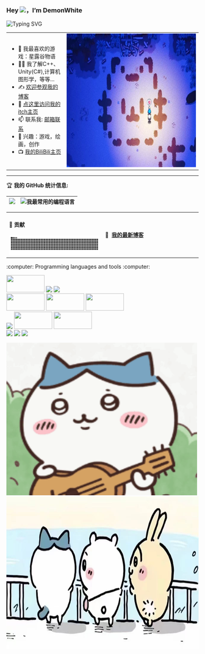 ### Hey <img src="https://media.giphy.com/media/hvRJCLFzcasrR4ia7z/giphy.gif" width="25px">，I’m DemonWhite
![Typing SVG](https://readme-typing-svg.demolab.com/?lines=欢迎+来到+我的+Github+主页;我一直+在这里+等你)


<table>
<tr>
<td valign="center"  width="30%">

- 💬 我最喜欢的游戏：星露谷物语
- 👨‍💻 我了解C++、Unity(C#),计算机图形学，等等...
- ✍️ [欢迎参观我的博客](https://www.demonwhite.xyz/)
- 🤖 [点这里访问我的itch主页](https://demonwhite.itch.io/)
- 📫 联系我: [邮箱联系](mailto:NKUyhr@163.com)
- 🎣 兴趣：游戏，绘画，创作
- 📺 [我的BiliBili主页](https://space.bilibili.com/454833986?spm_id_from=333.1007.0.0)

</td>
<td valign="center" width="100%" height="100%">
<img src="star.jpg" width="700" height="350">
</td>
</tr>
</table>

<hr/>

🏆 **我的 GitHub 统计信息:**

|![](https://github-readme-stats.vercel.app/api?username=demonwhitey)|![我最常用的编程语言](https://github-readme-stats.vercel.app/api/top-langs/?username=demonwhitey&layout=compact&hide_border=true&langs_count=10)|
|-|-|


<table>
<tr>
<td valign="center"  width="50%">

#### 🐍 贡献
<picture>
  <source media="(prefers-color-scheme: dark)" srcset="https://raw.githubusercontent.com/rento666/rento666/output/github-contribution-grid-snake-dark.svg">
  <source media="(prefers-color-scheme: light)" srcset="https://raw.githubusercontent.com/rento666/rento666/output/github-contribution-grid-snake.svg">
  <img alt="github contribution grid snake animation" src="https://raw.githubusercontent.com/rento666/rento666/output/github-contribution-grid-snake.svg">
</picture>

</td>
<td valign="center"  width="50%">



📕 &nbsp;[**我的最新博客**](https://www.demonwhite.xyz/)
<!-- BLOG-POST-LIST:START -->
<!-- BLOG-POST-LIST:END -->



</td>
</tr>

</table>
<tr>
<td valign="center"  width="60%">
  :computer: Programming languages and tools :computer:

  <br />
<p>
<code><img width="100" height="45" src="https://www.vectorlogo.zone/logos/unity3d/unity3d-ar21.svg"></code>
<code><img width="10%" src="https://www.vectorlogo.zone/logos/python/python-ar21.svg"></code>
<code><img width="10%" src="https://www.vectorlogo.zone/logos/blender/blender-ar21.svg"></code>
<br />
<code><img width="100" height="45" src="https://www.vectorlogo.zone/logos/java/java-ar21.svg"></code>
<code><img width="100" height="45" src="https://www.vectorlogo.zone/logos/cmake/cmake-ar21.svg"></code>
<code><img width="100" height="45" src="https://www.vectorlogo.zone/logos/mysql/mysql-ar21.svg"></code>
<br />
<code><img width="10%" src="https://www.vectorlogo.zone/logos/ubuntu/ubuntu-ar21.svg"></code>
<code><img width="100" height="45" src="https://www.vectorlogo.zone/logos/linux/linux-ar21.svg"></code>
<code><img width="100" height="45" src="https://www.vectorlogo.zone/logos/qtio/qtio-ar21.svg"></code>
<br />
<code><img width="10%" src="https://www.vectorlogo.zone/logos/git-scm/git-scm-ar21.svg"></code>
<code><img width="10%" src="https://www.vectorlogo.zone/logos/virtualbox/virtualbox-ar21.svg"></code>
<code><img width="10%" src="https://www.vectorlogo.zone/logos/visualstudio_code/visualstudio_code-ar21.svg"></code>

</p>
</td>

<td valign="center"  width="40%">
  <img src="chiikawa2.gif" width="500" height="400">
</td>
</tr>


<img src="chiikawa.jpg" width="1400" height="400">
